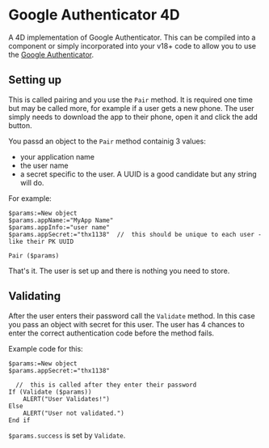 # Google Authenticator 4D
 A 4D implementation of Google Authenticator. This can be compiled into a component or simply incorporated into your v18+ code to allow you to use the [Google Authenticator](https://authenticatorapi.com/). 

## Setting up
This is called pairing and you use the `Pair` method. It is required one time but may be called more, for example if a user gets a new phone. The user simply needs to download the app to their phone, open it and click the add button. 

You passd an object to the `Pair` method containig 3 values: 
- your application name
- the user name
- a secret specific to the user. A UUID is a good candidate but any string will do. 

For example: 
```
$params:=New object
$params.appName:="MyApp Name"
$params.appInfo:="user name"
$params.appSecret:="thx1138"  //  this should be unique to each user - like their PK UUID

Pair ($params)
```

That's it. The user is set up and there is nothing you need to store. 

## Validating
After the user enters their password call the `Validate` method. In this case you pass an object with secret for this user. The user has 4 chances to enter the correct authentication code before the method fails. 

Example code for this:
```
$params:=New object
$params.appSecret:="thx1138"

  //  this is called after they enter their password
If (Validate ($params))
	ALERT("User Validates!")
Else 
	ALERT("User not validated.")
End if 
```

`$params.success` is set by `Validate`. 

